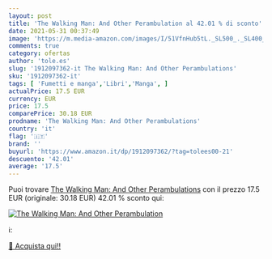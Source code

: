 ```yaml
---
layout: post
title: 'The Walking Man: And Other Perambulation al 42.01 % di sconto'
date: 2021-05-31 00:37:49
image: 'https://m.media-amazon.com/images/I/51VfnHub5tL._SL500_._SL400_.jpg'
comments: true
category: ofertas
author: 'tole.es'
slug: '1912097362-it The Walking Man: And Other Perambulations'
sku: '1912097362-it'
tags: [ 'Fumetti e manga','Libri','Manga', ]
actualPrice: 17.5 EUR
currency: EUR
price: 17.5
comparePrice: 30.18 EUR
prodname: 'The Walking Man: And Other Perambulations'
country: 'it'
flag: '🇮🇹'
brand: ''
buyurl: 'https://www.amazon.it/dp/1912097362/?tag=tolees00-21'
descuento: '42.01'
average: '17.5'
---
```


Puoi trovare [The Walking Man: And Other Perambulations](https://www.amazon.it/dp/1912097362/?tag=tolees00-21) con il prezzo 17.5 EUR (originale: 30.18 EUR) 42.01 % sconto qui:

[![The Walking Man: And Other Perambulation](https://m.media-amazon.com/images/I/51VfnHub5tL._SL500_._SL400_.jpg)](https://www.amazon.it/dp/1912097362/?tag=tolees00-21)

ℹ️:


[🛒 Acquista qui!!](https://www.amazon.it/dp/1912097362/?tag=tolees00-21)
